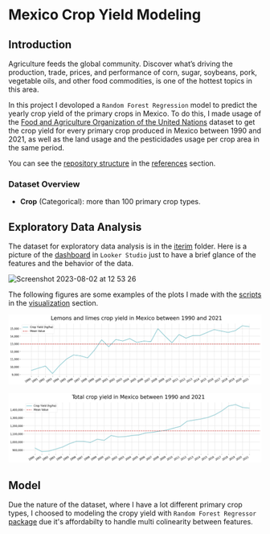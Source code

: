 # Mexico Crop Yield Modeling
## Introduction
Agriculture feeds the global community. Discover what’s driving the production, trade, prices, and performance of corn, sugar, soybeans, pork, vegetable oils, and other food commodities, is one of the hottest topics in this area.

In this project I devoloped a `Random Forest Regression` model to predict the yearly crop yield of the primary crops in Mexico. To do this, I made usage of the [Food and Agriculture Organization of the United Nations](https://www.fao.org/faostat/en/#data) dataset to get the crop yield for every primary crop produced in Mexico between 1990 and 2021, as well as the land usage and the pesticidades usage per crop area in the same period.

You can see the [repository structure](https://github.com/khadamich/data-science-portfolio/blob/main/mexico-crop-yield/references/folder_structure.txt) in the [references](https://github.com/khadamich/data-science-portfolio/tree/main/mexico-crop-yield/references) section.

### Dataset Overview
- **Crop** (Categorical): more than 100 primary crop types.

## Exploratory Data Analysis

The dataset for exploratory data analysis is in the [iterim](https://github.com/khadamich/data-science-portfolio/tree/main/mexico-crop-yield/data/interim) folder.
Here is a picture of the [dashboard](https://lookerstudio.google.com/s/nMt8RVmK9J4) in `Looker Studio` just to have a brief glance of the features and the behavior of the data.

![Screenshot 2023-08-02 at 12 53 26](https://github.com/khadamich/data-science-portfolio/assets/132023832/d26cab4c-927a-4849-ad2b-2c4e92b10e30)

The following figures are some examples of the plots I made with the [scripts](https://github.com/khadamich/data-science-portfolio/blob/main/mexico-crop-yield/src/visualization/visualize.py) in the [visualization](https://github.com/khadamich/data-science-portfolio/tree/main/mexico-crop-yield/src/visualization) section.

![Lemons and Limes](https://github.com/khadamich/data-science-portfolio/blob/main/mexico-crop-yield/figures/Lemons%20and%20limes_crop_yield.png)

![Crop yield](https://github.com/khadamich/data-science-portfolio/blob/main/mexico-crop-yield/figures/total-crop-yield.png)

## Model

Due the nature of the dataset, where I have a lot different primary crop types, I choosed to modeling the cropy yield with `Random Forest Regressor` [package](https://scikit-learn.org/stable/modules/generated/sklearn.ensemble.RandomForestRegressor.html) due it's affordabilty to handle multi colinearity between features.
